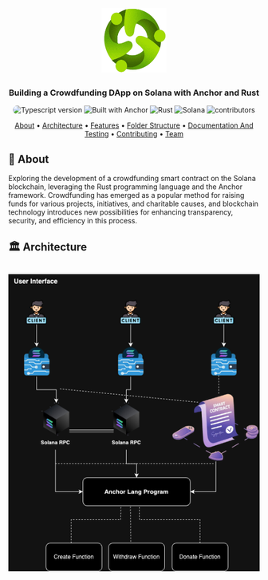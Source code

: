 <h1 align="center">
    <br>
    <a href="https://github.com/Samuellyworld/anchor-crowdfund">
        <img src="./public/crowdfund.png" alt="crowdfund" width="130" height="130" />
    </a>
    <br>
</h1>

<h3 align="center">Building a Crowdfunding DApp on Solana with Anchor and Rust</h3>

<p align="center">
    <img src="https://img.shields.io/badge/TypeScript-007ACC?style=for-the-badge&logo=typescript&logoColor=white" alt="Typescript version" height="20" style="
       border-radius: 20px;
    ">
        <img src="https://img.shields.io/badge/Built_With-Anchor-red" alt="Built with Anchor">
    <img src="https://img.shields.io/badge/Rust-red?logo=rust" alt="Rust">
    <img src="https://img.shields.io/badge/Solana-lightblue?logo=solana" alt="Solana">
    <img src="https://img.shields.io/badge/1-contributors-green" alt="contributors">
</p>

<p align="center">
    <a href="#-about">About</a> •
    <a href="#-system-design">Architecture</a> •
    <a href="#-features">Features</a> •
    <a href="#-folder-structure">Folder Structure</a> •
    <a href="#-api-documentation">Documentation And Testing</a> •
    <a href="#-contributing">Contributing</a> •
    <a href="#-team">Team</a>
</p>

## 📝 About
Exploring the development of a crowdfunding smart contract on the Solana blockchain, leveraging the Rust programming language and the Anchor framework. Crowdfunding has emerged as a popular method for raising funds for various projects, initiatives, and charitable causes, and blockchain technology introduces new possibilities for enhancing transparency, security, and efficiency in this process.

## 🏛️ Architecture
<p>
  <br>
      <img src="./public/system-design.png" alt="system design"/>
  <br>
</p>

